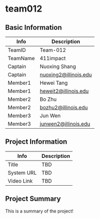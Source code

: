 # team012

## Basic Information

|   Info      |        Description     |
| ----------- | ---------------------- |
| TeamID      |        Team-012        |
| TeamName    |         411impact      |
| Captain     |     Nuoxing Shang      |
| Captain     |  nuoxing2@illinois.edu |
| Member1     |     Hewei Tang         |
| Member1     |  heweit2@illinois.edu  |
| Member2     |        Bo Zhu          |
| Member2     |  bozhu2@illinois.edu   |
| Member3     |         Jun Wen        |
| Member3     |  junwen2@illinois.edu  |

## Project Information

|   Info      |        Description     |
| ----------- | ---------------------- |
|  Title      |        TBD             |
| System URL  |        TBD             |
| Video Link  |        TBD             |

## Project Summary

This is a summary of the project!
